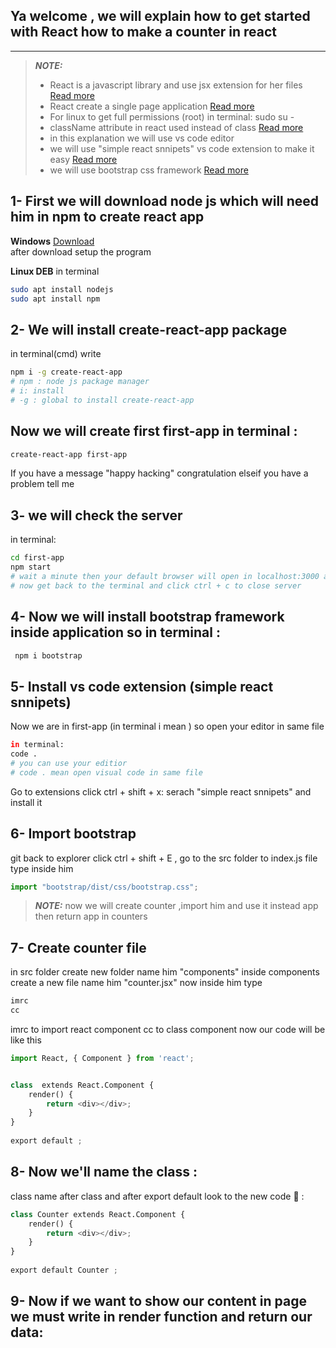 ## Ya welcome , we will explain how to get started with React  how to make a counter in react
---------------------------------------------------------------
> **_NOTE:_** 
> - React is a javascript library and use jsx extension for her files [Read more](https://www.geeksforgeeks.org/jsx-full-form/)<br>
> - React create a single page application [Read more ](https://en.wikipedia.org/wiki/Single-page_application)
> - For linux to get full permissions (root) in terminal: sudo su -
> - className attribute in react used instead of class [Read more ](https://www.geeksforgeeks.org/why-react-uses-classname-over-class-attribute/)
> - in this explanation we will use vs code editor 
> - we will use "simple react snnipets" vs code extension to make it easy [Read more](https://www.digitalocean.com/community/posts/write-react-faster-with-simple-react-snippets)
> - we will use bootstrap css framework [Read more](https://websuggestion.com/why-bootstrap-is-better-than-css/)

## 1- First we will download node js which will need him in npm to create react app
 **Windows** [Download](https://nodejs.org/dist/v16.13.0/node-v16.13.0-x64.msi) <br>
 after download setup the program <br>
 
 **Linux DEB** in terminal <br>
 ```bash
 sudo apt install nodejs  
 sudo apt install npm 
 ```
 ## 2- We will install create-react-app package
 in terminal(cmd) write 
 ```bash
 npm i -g create-react-app
 # npm : node js package manager
 # i: install
 # -g : global to install create-react-app
 
 ```
 ## Now we will create first first-app in terminal :
 ```bash
 create-react-app first-app 
 ```
 If you have a message "happy hacking" congratulation 
 elseif you have a problem tell me 
 ## 
## 3- we will check the server 
in terminal:
```bash
cd first-app
npm start 
# wait a minute then your default browser will open in localhost:3000 and react logo will appear 
# now get back to the terminal and click ctrl + c to close server 
```
## 4- Now we will install bootstrap framework inside application so in terminal :
```bash
 npm i bootstrap 
```
## 5- Install vs code extension (simple react snnipets) 
Now we are in first-app (in terminal i mean ) so open your editor in same file 
```bash
in terminal: 
code . 
# you can use your editior 
# code . mean open visual code in same file 
```
Go to extensions click ctrl + shift + x:
serach "simple react snnipets" and install it 

## 6- Import bootstrap 
git back to explorer click ctrl + shift + E , go to the src folder to index.js file type inside him 
```python
import "bootstrap/dist/css/bootstrap.css";
```
> _**NOTE:**_ now we will create counter ,import him and use it instead app then return app in counters 
## 7- Create counter file 
in src folder create new folder name him "components"
inside components create a new file name him "counter.jsx" 
now inside him type 
```javascript 
imrc 
cc
```
imrc to import react component 
cc to class component 
now our code will be like this 
```python 
import React, { Component } from 'react';


class  extends React.Component {
    render() { 
        return <div></div>;
    }
}
 
export default ;
```
## 8- Now we'll name the class : 
class name after class and after export default 
look to the new code 👀 :
```python 
class Counter extends React.Component {
    render() { 
        return <div></div>;
    }
}
 
export default Counter ;
``` 
## 9- Now if we want to show our content in page we must write in render function and return our data:






